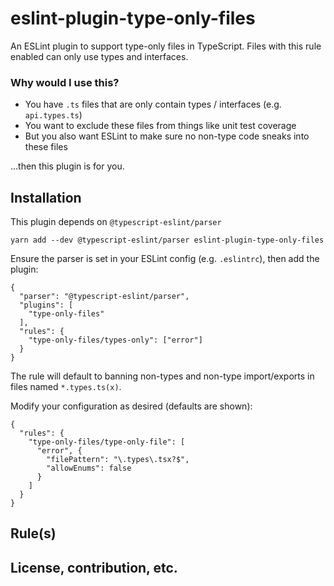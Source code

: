 # eslint-plugin-type-only-files

An ESLint plugin to support type-only files in TypeScript. Files with this rule enabled can only use types and interfaces.

### Why would I use this?

- You have `.ts` files that are only contain types / interfaces (e.g. `api.types.ts`)
- You want to exclude these files from things like unit test coverage
- But you also want ESLint to make sure no non-type code sneaks into these files

...then this plugin is for you.

## Installation

This plugin depends on `@typescript-eslint/parser`

```
yarn add --dev @typescript-eslint/parser eslint-plugin-type-only-files
```

Ensure the parser is set in your ESLint config (e.g. `.eslintrc`), then add the plugin:

```
{
  "parser": "@typescript-eslint/parser",
  "plugins": [
    "type-only-files"
  ],
  "rules": {
    "type-only-files/types-only": ["error"]
  }
}
```

The rule will default to banning non-types and non-type import/exports in files named `*.types.ts(x)`.

Modify your configuration as desired (defaults are shown):

```
{
  "rules": {
    "type-only-files/type-only-file": [
      "error", {
        "filePattern": "\.types\.tsx?$",
        "allowEnums": false
      }
    ]
  }
}
```

## Rule(s)

## License, contribution, etc.
